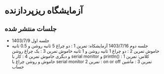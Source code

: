 # آزمایشگاه ریزپردازنده
## جلسات منتشر شده
* جلسه اول 1403/7/9
* جلسه دوم 1403/7/16
آزمایشکاه:
تمرین 1 : دو چراغ 5 ثانیه روشن و 0.5 ثانیه خاموش
تمرین 2 : دو چراغ 1 ثانیه روشن و 1 ثانیه خاموش
تمرین 3 : یک چراغ روشن و دیگری خاموش
تمرین 4 : کار با serial monitor و println()
کلاس:
تمرین 1 : خاموش و روشن چراغ با serial monitor
تمرین 2 : on or off
تمرین 3 : ماشین حساب
